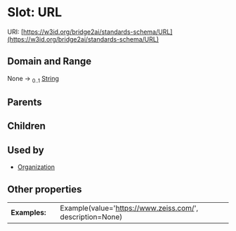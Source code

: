 
# Slot: URL




URI: [https://w3id.org/bridge2ai/standards-schema/URL](https://w3id.org/bridge2ai/standards-schema/URL)


## Domain and Range

None &#8594;  <sub>0..1</sub> [String](types/String.md)

## Parents


## Children


## Used by

 * [Organization](Organization.md)

## Other properties

|  |  |  |
| --- | --- | --- |
| **Examples:** | | Example(value='https://www.zeiss.com/', description=None) |

